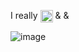 I really <i class="nf nf-fa-heart"></i> <img src="https://upload.wikimedia.org/wikipedia/commons/9/9f/Vimlogo.svg" height="20" style="vertical-align: middle;"> & <i class="nf-dev-latex"></i> & <i class="nf-linux-nixos"></i>

![image](https://github.com/user-attachments/assets/ac87c469-e07c-4372-86fc-66de28f0fb3a)
